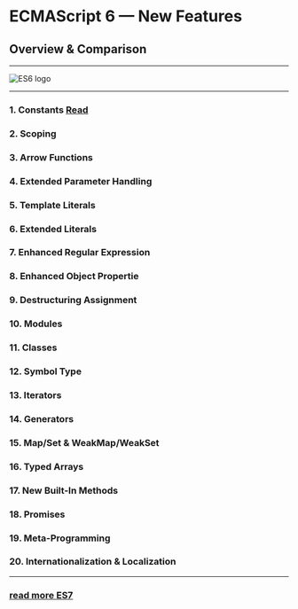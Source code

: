 # ECMAScript 6 — New Features
##  Overview & Comparison
***
![ES6 logo](http://cdn.xgqfrms.xyz/images/JS-logo.png)
***
### 1. Constants [Read](./Constants.md)

### 2. Scoping 

### 3. Arrow Functions 

### 4. Extended Parameter Handling 

### 5. Template Literals  

### 6. Extended Literals 

### 7. Enhanced Regular Expression  

### 8. Enhanced Object Propertie  

### 9. Destructuring Assignment  

### 10. Modules  

### 11. Classes  

### 12. Symbol Type 

### 13. Iterators  

### 14. Generators  

### 15. Map/Set & WeakMap/WeakSet 

### 16. Typed Arrays  

### 17. New Built-In Methods 

### 18. Promises  

### 19. Meta-Programming  

### 20. Internationalization & Localization

***
### [read more ES7](http://cdn.xgqfrms.xyz/offical-docs/ECMA/ECMA-262%207th%20edition%20June%202016.pdf)
